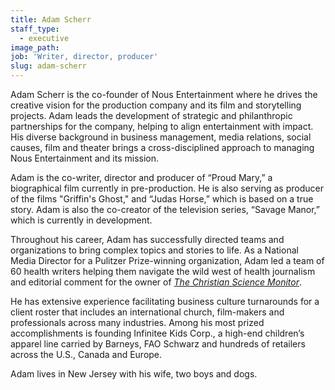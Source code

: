```yaml
---
title: Adam Scherr
staff_type:
  - executive
image_path:
job: 'Writer, director, producer'
slug: adam-scherr
---
```


Adam Scherr is the co-founder of Nous Entertainment where he drives the creative vision for the production company and its film and storytelling projects. Adam leads the development of strategic and philanthropic partnerships for the company, helping to align entertainment with impact. His diverse background in business management, media relations, social causes, film and theater brings a cross-disciplined approach to managing Nous Entertainment and its mission.

 Adam is the co-writer, director and producer of “Proud Mary,” a biographical film currently in pre-production. He is also serving as producer of the films "Griffin's Ghost," and “Judas Horse,” which is based on a true story. Adam is also the co-creator of the television series, “Savage Manor,” which is currently in development.

 Throughout his career, Adam has successfully directed teams and organizations to bring complex topics and stories to life. As a National Media Director for a Pulitzer Prize-winning organization, Adam led a team of 60 health writers helping them navigate the wild west of health journalism and editorial comment for the owner of [_The Christian Science Monitor_](http://www.csmonitor.com).

 He has extensive experience facilitating business culture turnarounds for a client roster that includes an international church, film-makers and professionals across many industries. Among his most prized accomplishments is founding Infinitee Kids Corp., a high-end children’s apparel line carried by Barneys, FAO Schwarz and hundreds of retailers across the U.S., Canada and Europe.

 Adam lives in New Jersey with his wife, two boys and dogs. 